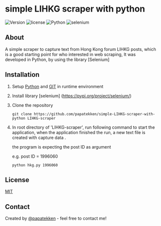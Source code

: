 # simple LIHKG scraper with python

![Version](https://img.shields.io/badge/version-0.12-orange)
![license](https://img.shields.io/github/license/papatekken/simple-LIHKG-scraper-with-python)
![Python](https://img.shields.io/badge/Python-3.7.0-blue)
![selenium](https://img.shields.io/badge/selenium-3.14.1-blue)

## About

A simple scraper to capture text from Hong Kong forum LIHKG posts, which is a good starting point for who interested in web scraping,
It was developed in Python, by using the library [Selenium]




## Installation

1. Setup [Python](https://www.python.org/) and [GIT](https://git-scm.com/) in runtime environment

2. Install library [selenium] (https://pypi.org/project/selenium/)

3. Clone the repository 
    ```
    git clone https://github.com/papatekken/simple-LIHKG-scraper-with-python LIHKG-scraper
    ```

4. In root directory of 'LIHKG-scraper', run following command to start the application, when the application finished the run, a new text file is created with capture data .

    the program is expecting the post ID as argument

    e.g. post ID = 1996060 

    ```
    python hkg.py 1996060
    ```

## License
[MIT](https://github.com/papatekken/simple-LIHKG-scraper-with-python/blob/master/LICENSE)

## Contact
Created by [@papatekken](papatekken@gmail.com) - feel free to contact me!

